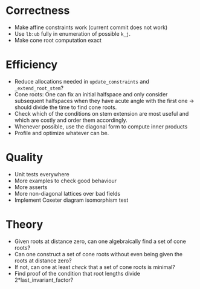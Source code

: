 # Correctness

* Make affine constraints work (current commit does not work)
* Use `lb:ub` fully in enumeration of possible `k_j`.
* Make cone root computation exact

# Efficiency

* Reduce allocations needed in `update_constraints` and `_extend_root_stem`? 
* Cone roots: One can fix an initial halfspace and only consider subsequent halfspaces when they have acute angle with the first one → should divide the time to find cone roots.
* Check which of the conditions on stem extension are most useful and which are costly and order them accordingly.
* Whenever possible, use the diagonal form to compute inner products
* Profile and optimize whatever can be.

# Quality

* Unit tests everywhere
* More examples to check good behaviour
* More asserts
* More non-diagonal lattices over bad fields
* Implement Coxeter diagram isomorphism test

# Theory

* Given roots at distance zero, can one algebraically find a set of cone roots?
* Can one construct a set of cone roots without even being given the roots at distance zero?
* If not, can one at least *check* that a set of cone roots is minimal?
* Find proof of the condition that root lengths divide 2*last_invariant_factor?

